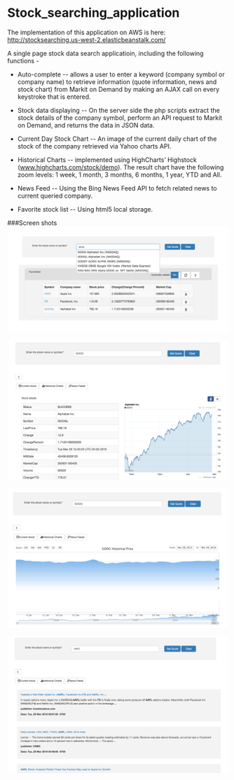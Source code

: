 # Stock_searching_application

The implementation of this application on AWS is here: http://stocksearching.us-west-2.elasticbeanstalk.com/

A single page stock data search applicatioin, including the following functions -
* Auto-complete -- allows a user to enter a keyword (company symbol or company name) to retrieve information (quote information, news and stock chart) from Markit on Demand by making an AJAX call on every keystroke that is entered.

* Stock data displaying --  On the server side the php scripts extract the stock details of the company symbol, perform an API request to Markit on Demand, and returns the data in JSON data.

*  Current Day Stock Chart -- An image of the current daily chart of the stock of the company retrieved via Yahoo charts API.

*  Historical Charts --  implemented using HighCharts’ Highstock (www.highcharts.com/stock/demo). The result chart have the following zoom levels: 1 week, 1 month, 3 months, 6 months, 1 year, YTD and All.

*  News Feed --  Using the Bing News Feed API to fetch related news to current queried company.

*  Favorite stock list -- Using html5 local storage.

###Screen shots
![Alt text](/Screen_shots/1.png?raw=true "1")

![Alt text](/Screen_shots/2.png?raw=true "2")

![Alt text](/Screen_shots/3.png?raw=true "3")

![Alt text](/Screen_shots/4.png?raw=true "4")
